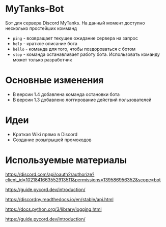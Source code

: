 # MyTanks-Bot

Бот для сервера Discord MyTanks. На данный момент доступно несколько простейших комманд
- `ping` - возвращает текущее ожидание сервера на запрос
- `help` - краткое описание бота
- `hello` - команда для того, чтобы поздороваться с ботом
- `stop` - команда останавливает работу бота. Использовать команду может только разработчик

# Основные изменения

* В версии 1.4 добавлена команда остановки бота
* В версии 1.3 добавлено логгирование действий пользователей

# Идеи

* Краткая Wiki прямо в Discord
* Создание розыгрышей промокодов

# Используемые материалы
 https://discord.com/api/oauth2/authorize?client_id=1021841663552913511&permissions=139586956352&scope=bot
 
 https://guide.pycord.dev/introduction/

 https://discordpy.readthedocs.io/en/stable/api.html

 https://docs.python.org/3/library/logging.html
 
 https://guide.pycord.dev/introduction/
